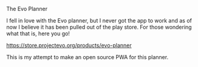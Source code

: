 The Evo Planner

I fell in love with the Evo planner, but I never got the app to work and as of now I believe it has been pulled out of the play store. For those wondering what that is, here you go!

https://store.projectevo.org/products/evo-planner

This is my attempt to make an open source PWA for this planner.
